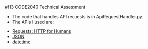 #H3 CODE2040 Technical Assessment

- The code that handles API requests is in ApiRequestHandler.py.
- The APIs I used are:
* [Requests: HTTP for Humans](http://docs.python-requests.org/en/master/)
* [JSON](http://www.json.org/)
* [datetime](https://docs.python.org/2/library/datetime.html)
